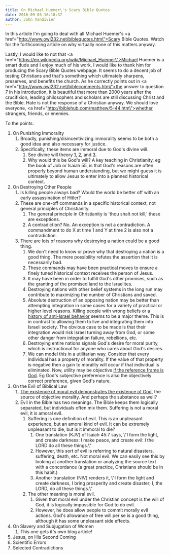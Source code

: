 ```yaml
---
title: On Michael Huemer\'s Scary Bible Quotes
date: 2016-09-03 16:18:37
author: John Vandivier
---
```




In this article I'm going to deal with all Michael Huemer's <a href=\"http://www.owl232.net/biblequotes.htm\">Scary Bible Quotes</a>. Watch for the forthcoming article on why virtually none of this matters anyway.

Lastly, I would like to not that <a href=\"https://en.wikipedia.org/wiki/Michael_Huemer\">Michael Huemer</a> is a smart dude and I enjoy much of his work. I would like to thank him for producing the Scary Bible Quotes webpage. It seems to do a decent job of testing Christians and that's something which ultimately sharpens, preserves, and benefits the church. As he correctly points out in <a href=\"http://www.owl232.net/biblecomments.htm\">the answer to question 7 in his introduction</a>, it is beautiful that more than 2000 years after the crucifixion, leading philosophers and scholars are still discussing Christ and the Bible. Hate is not the response of a Christian anyway. We should love everyone, <a href=\"http://biblehub.com/matthew/5-44.htm\">whether strangers, friends, or enemies</a>.

To the points:
<ol>
 	<li>On Punishing Immorality
<ol>
 	<li>Broadly, punishing/disincentivizing immorality seems to be both a good idea and also necessary for justice.</li>
 	<li>Specifically, these items are immoral due to God's divine will.
<ol>
 	<li>See divine will theory <a href=\"http://www.afterecon.com/philosophy-religion-and-apologetics/euthyphro-revisited/\">1</a>, <a href=\"http://www.afterecon.com/philosophy-religion-and-apologetics/morality-flourishing-and-christianity/\">2</a>, and <a href=\"http://www.afterecon.com/economics-and-finance/price-gouging-and-morality/\">3</a>.</li>
 	<li>Why would this be God's will? A key teaching in Christianity, eg the book of Job or Isaiah 55, is that God's reasons are often properly beyond human understanding, but we might guess it is ultimately to allow Jesus to enter into a planned historical context.</li>
</ol>
</li>
</ol>
</li>
 	<li>On Destroying Other People
<ol>
 	<li>Is killing people always bad? Would the world be better off with an early assassination of Hitler?</li>
 	<li>These are one-off commands in a specific historical context, not general principles of Christianity.
<ol>
 	<li>The general principle in Christianity is 'thou shalt not kill,' these are exceptions.</li>
 	<li>A contradiction? No. An exception is not a contradiction. A commandment to do X at time 1 and Y at time 2 is also not a contradiction.</li>
</ol>
</li>
 	<li>There are lots of reasons why destroying a nation could be a good thing.
<ol>
 	<li>We don't need to know or prove why that destroying a nation is a good thing. The mere possibility refutes the assertion that it is necessarily bad.</li>
 	<li>These commands may have been practical moves to ensure a finely tuned historical context receives the person of Jesus.</li>
 	<li>It may have been in order to fulfill God's other promises, such as the granting of the promised land to the Israelites.</li>
 	<li>Destroying nations with other belief systems in the long run may contribute to maximizing the number of Christians and saved.</li>
 	<li>Absolute destruction of an opposing nation may be better than attempting integration in some cases for a variety of practical or higher level reasons. Killing people with wrong beliefs or <a href=\"http://biblia.com/bible/esv/Num31:13-31:20\">a history of anti-Israel behavior</a> seems to be a major theme. This is in contrast to allowing them to live and integrating them into Israeli society. The obvious case to be made is that their integration would risk Israel turning away from God, or some other danger from integration failure, rebellions, etc.</li>
 	<li>Destroying entire nations signals God's desire for moral purity, which is instructional for anyone who cares about God's desires.</li>
 	<li>We can model this in a utilitarian way. Consider that every individual has a property of morality. If the value of that property is negative then a gain to morality will occur if that individual is eliminated. Now, utility may be objective <a href=\"http://www.afterecon.com/theoretical-development-and-application/what-does-the-bible-say-about-competition/\">if the reference frame is God</a>. Eg God's subjective preference is also the objectively correct preference, given God's nature.</li>
</ol>
</li>
</ol>
</li>
 	<li>On the Evil of Biblical Law
<ol>
 	<li><a href=\"https://www.youtube.com/watch?v=PZylvupAhg8\">The existence of moral evil demonstrates the existence of God</a>, the source of objective morality. And perhaps the substance as well?</li>
 	<li>Evil in the Bible has two meanings. The Bible keeps them logically separated, but individuals often mix them. Suffering is not a moral evil, it is amoral evil.
<ol>
 	<li>Suffering is one definition of evil. This is an unpleasant experience, but an amoral kind of evil. It can be extremely unpleasant to die, but is it immoral to die?
<ol>
 	<li>One translation (KJV) of Isaiah 45:7 says, \"I form the light, and create darkness: I make peace, and create evil: I the LORD do all these things.\"</li>
 	<li>However, this sort of evil is referring to natural disasters, suffering, death, etc. Not moral evil. We can easily see this by looking at another translation or analyzing the source text with a concordance (a great practice, Christians should be in this habit.)</li>
 	<li>Another translation (NIV) renders it, \"I form the light and create darkness, I bring prosperity and create disaster; I, the LORD, do all these things.\"</li>
</ol>
</li>
 	<li>The other meaning is moral evil.
<ol>
 	<li>Given that moral evil under the Christian concept is the will of God, it is logically impossible for God to do evil.</li>
 	<li>However, he does allow people to commit morally evil actions. God's allowance of free will per se is a good thing, although it has some unpleasant side effects.</li>
</ol>
</li>
</ol>
</li>
</ol>
</li>
 	<li>On Slavery and Subjugation of Women
<ol>
 	<li>This one gets it's own blog article!</li>
</ol>
</li>
 	<li>Jesus, on His Second Coming</li>
 	<li>Scientific Errors</li>
 	<li>Selected Contradictions</li>
</ol>